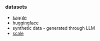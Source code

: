 ### datasets

- [kaggle](https://www.kaggle.com/datasets)
- [huggingface](https://huggingface.co/docs/datasets/en/index)
- synthetic data - generated through LLM
- [scale](https://scale.com/)
